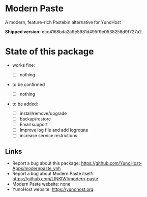 # Modern Paste
A modern, feature-rich Pastebin alternative for YunoHost

**Shipped version:** ecc4168bda2a9e5981d495f9e0538258d9f727a2

# State of this package

* works fine:

  * [ ] nothing

* to be confirmed
  * [ ] nothing

* to be added:
  * [ ] install/remove/upgrade
  * [ ] backup/restore
  * [ ] Email support
  * [ ] Improve log file and add logrotate
  * [ ] increase service restrictions

## Links

 * Report a bug about this package: https://github.com/YunoHost-Apps/modernpaste_ynh
 * Report a bug about Modern Paste itself: https://github.com/LINKIWI/modern-paste
 * Modern Paste website: none
 * YunoHost website: https://yunohost.org
